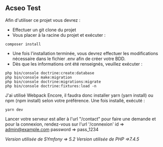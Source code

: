 ## Acseo Test



Afin d'utiliser ce projet vous devrez :
* Effectuer un git clone du projet
* Vous placer à la racine du projet et exécuter :
```
composer install
```
* Une fois l'installation terminée, vous devrez effectuer les modifications nécessaire dans le fichier .env afin de créer votre BDD.
* Dès que les informations ont été renseignés, veuillez exécuter :
```
php bin/console doctrine:create:database
php bin/console make:migration
php bin/console doctrine:migrations:migrate
php bin/console doctrine:fixtures:load -n
```

J'ai utilisé Webpack Encore, il faudra donc installer yarn (yarn install) ou npm (npm install) selon votre préférence. Une fois installé, exécuté :
```
yarn dev

```

Lancer votre serveur est aller à l'url "/contact" pour faire une demande et pour la connexion, rendez-vous sur l'url '/connexion'
id => admin@example.com
password => pass_1234

*Version utilisée de SYmfony => 5.2*
*Version utilisée de PHP =>7.4.5*
